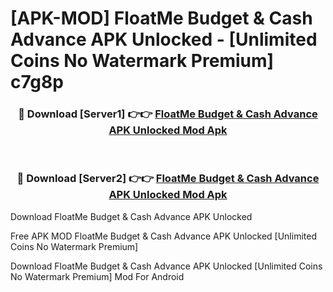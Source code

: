 # [APK-MOD] FloatMe  Budget & Cash Advance APK Unlocked - [Unlimited Coins No Watermark Premium] c7g8p



<div align="center">
<h3>🔴 Download [Server1] 👉👉 <a href="https://momento.my/?title=FloatMe__Budget_&_Cash_Advance_APK_Unlocked">FloatMe  Budget & Cash Advance APK Unlocked Mod Apk</a></h3><br>

<h3>🔴 Download [Server2] 👉👉 <a href="https://momento.my/?title=FloatMe__Budget_&_Cash_Advance_APK_Unlocked">FloatMe  Budget & Cash Advance APK Unlocked Mod Apk</a></h3>
</div>



Download FloatMe  Budget & Cash Advance APK Unlocked 

Free APK MOD FloatMe  Budget & Cash Advance APK Unlocked [Unlimited Coins No Watermark Premium]

Download FloatMe  Budget & Cash Advance APK Unlocked [Unlimited Coins No Watermark Premium] Mod For Android
